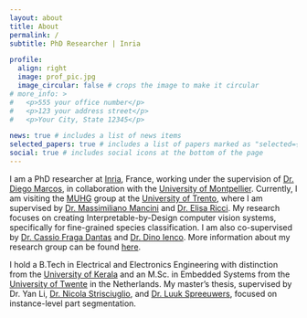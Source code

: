 ```yaml
---
layout: about
title: About
permalink: /
subtitle: PhD Researcher | Inria

profile:
  align: right
  image: prof_pic.jpg
  image_circular: false # crops the image to make it circular
# more_info: >
#   <p>555 your office number</p>
#   <p>123 your address street</p>
#   <p>Your City, State 12345</p>

news: true # includes a list of news items
selected_papers: true # includes a list of papers marked as "selected={true}"
social: true # includes social icons at the bottom of the page
---
```


I am a PhD researcher at [Inria](https://www.inria.fr/en), France, working under the supervision of [Dr. Diego Marcos](https://scholar.google.com/citations?user=IUqydU0AAAAJ), in collaboration with the [University of Montpellier](https://www.umontpellier.fr/). Currently, I am visiting the [MUHG](https://mhug.disi.unitn.it/) group at the [University of Trento](https://www.unitn.it/en), where I am supervised by [Dr. Massimiliano Mancini](https://scholar.google.com/citations?user=bqTPA8kAAAAJ) and [Dr. Elisa Ricci](https://scholar.google.com/citations?user=xf1T870AAAAJ). My research focuses on creating Interpretable-by-Design computer vision systems, specifically for fine-grained species classification. I am also co-supervised by [Dr. Cassio Fraga Dantas](https://scholar.google.com/citations?user=YgcZQpgAAAAJ) and [Dr. Dino Ienco](https://scholar.google.com/citations?user=C8zfH3kAAAAJ). More information about my research group can be found [here](https://team.inria.fr/evergreen/).

I hold a B.Tech in Electrical and Electronics Engineering with distinction from the [University of Kerala](https://www.keralauniversity.ac.in/) and an M.Sc. in Embedded Systems from the [University of Twente](https://www.utwente.nl/en/) in the Netherlands. My master’s thesis, supervised by Dr. Yan Li, [Dr. Nicola Strisciuglio](https://scholar.google.com/citations?user=7cgpfGYAAAAJ&hl), and [Dr. Luuk Spreeuwers](https://scholar.google.com/citations?hl=en&user=YrhxxlcAAAAJ), focused on instance-level part segmentation.
